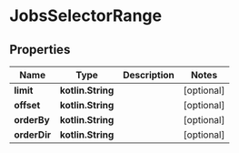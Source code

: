 
# JobsSelectorRange

## Properties
| Name | Type | Description | Notes |
| ------------ | ------------- | ------------- | ------------- |
| **limit** | **kotlin.String** |  |  [optional] |
| **offset** | **kotlin.String** |  |  [optional] |
| **orderBy** | **kotlin.String** |  |  [optional] |
| **orderDir** | **kotlin.String** |  |  [optional] |
